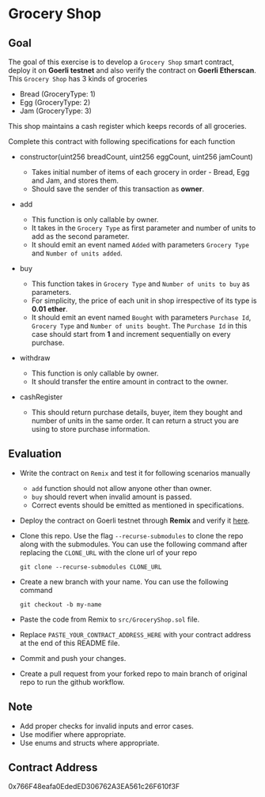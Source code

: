 # Grocery Shop

## Goal

The goal of this exercise is to develop a `Grocery Shop` smart contract, deploy it on **Goerli testnet** and also verify the contract on **Goerli Etherscan**. This `Grocery Shop` has 3 kinds of groceries

-   Bread (GroceryType: 1)
-   Egg (GroceryType: 2)
-   Jam (GroceryType: 3)

This shop maintains a cash register which keeps records of all groceries.

Complete this contract with following specifications for each function

-   constructor(uint256 breadCount, uint256 eggCount, uint256 jamCount)

    -   Takes initial number of items of each grocery in order - Bread, Egg and Jam, and stores them.
    -   Should save the sender of this transaction as **owner**.

-   add

    -   This function is only callable by owner.
    -   It takes in the `Grocery Type` as first parameter and number of units to add as the second parameter.
    -   It should emit an event named `Added` with parameters `Grocery Type` and `Number of units added`.

-   buy

    -   This function takes in `Grocery Type` and `Number of units to buy` as parameters.
    -   For simplicity, the price of each unit in shop irrespective of its type is **0.01 ether**.
    -   It should emit an event named `Bought` with parameters `Purchase Id`, `Grocery Type` and `Number of units bought`. The `Purchase Id` in this case should start from **1** and increment sequentially on every purchase.

-   withdraw

    -   This function is only callable by owner.
    -   It should transfer the entire amount in contract to the owner.
    
-   cashRegister

    -   This should return purchase details, buyer, item they bought and number of units in the same order. It can return a struct you are using to store purchase information.

## Evaluation

-   Write the contract on `Remix` and test it for following scenarios manually
    -   `add` function should not allow anyone other than owner.
    -   `buy` should revert when invalid amount is passed.
    -   Correct events should be emitted as mentioned in specifications.

-   Deploy the contract on Goerli testnet through **Remix** and verify it [here](https://goerli.etherscan.io/verifyContract).

-   Clone this repo. Use the flag `--recurse-submodules` to clone the repo along with the submodules. You can use the following command after replacing the `CLONE_URL` with the clone url of your repo

    ```
    git clone --recurse-submodules CLONE_URL
    ```

-   Create a new branch with your name. You can use the following command

    ```
    git checkout -b my-name
    ```

-   Paste the code from Remix to `src/GroceryShop.sol` file.

-   Replace `PASTE_YOUR_CONTRACT_ADDRESS_HERE` with your contract address at the end of this README file.

-   Commit and push your changes.

-   Create a pull request from your forked repo to main branch of original repo to run the github workflow.

## Note

-   Add proper checks for invalid inputs and error cases.
-   Use modifier where appropriate.
-   Use enums and structs where appropriate.

## Contract Address

0x766F48eafa0EdedED306762A3EA561c26F610f3F
